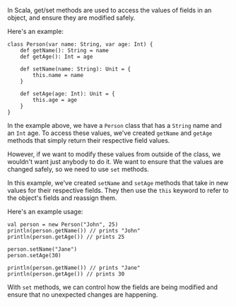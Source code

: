 In Scala, get/set methods are used to access the values of fields in an object, and ensure they are modified safely.

Here's an example:

```
class Person(var name: String, var age: Int) {
    def getName(): String = name
    def getAge(): Int = age

    def setName(name: String): Unit = {
        this.name = name
    }

    def setAge(age: Int): Unit = {
        this.age = age
    }
}
```

In the example above, we have a `Person` class that has a `String` name and an `Int` age. To access these values, we've created `getName` and `getAge` methods that simply return their respective field values.

However, if we want to modify these values from outside of the class, we wouldn't want just anybody to do it. We want to ensure that the values are changed safely, so we need to use `set` methods.

In this example, we've created `setName` and `setAge` methods that take in new values for their respective fields. They then use the `this` keyword to refer to the object's fields and reassign them.

Here's an example usage:

```
val person = new Person("John", 25)
println(person.getName()) // prints "John"
println(person.getAge()) // prints 25

person.setName("Jane")
person.setAge(30)

println(person.getName()) // prints "Jane"
println(person.getAge()) // prints 30
```

With `set` methods, we can control how the fields are being modified and ensure that no unexpected changes are happening.